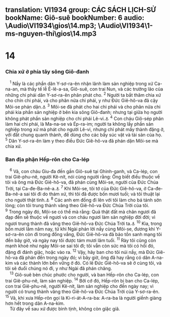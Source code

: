 translation: VI1934
group: CÁC SÁCH LỊCH-SỬ
bookName: Giô-suê 
bookNumber: 6
audio: \Audio\VI1934\gios\14.mp3; \Audio\VI1934\1-ms-nguyen-thi\gios\14.mp3
-------

<div class="title"><h1>14</h1><h3>Chia xứ ở phía tây sông Giô-đanh</h3></div>
<span class="verse gios_14_1"> <sup>1</sup> Nầy là các phần dân Y-sơ-ra-ên nhận lãnh làm sản nghiệp trong xứ Ca-na-an, mà thầy tế lễ Ê-lê-a-sa, Giô-suê, con trai Nun, và các trưởng lão của những chi phái dân Y-sơ-ra-ên phân phát cho. </span>
<span class="verse gios_14_2"><sup>2</sup> Người ta bắt thăm chia xứ cho chín chi phái, và cho phân nửa chi phái, y như Đức Giê-hô-va đã cậy Môi-se phán dặn.<a data-toggle="tooltip" data-placement="bottom" title="Dan 26:52-56; 34:13">⚓</a></span>
<span class="verse gios_14_3"><sup>3</sup> Môi-se đã phát cho hai chi phái và cho phân nửa chi phái kia phần sản nghiệp ở bên kia sông Giô-đanh; nhưng tại giữa họ người không phát phần sản nghiệp cho chi phái Lê-vi.<a data-toggle="tooltip" data-placement="bottom" title="Dan 32:33; 34:14-15; Phu 3:12-17">⚓</a></span>
<span class="verse gios_14_4"><sup>4</sup> Con cháu Giô-sép phân làm hai chi phái, là Ma-na-se và Ép-ra-im; người ta không lấy phần sản nghiệp trong xứ mà phát cho người Lê-vi, nhưng chỉ phát mấy thành đặng ở, với đất chung quanh thành, để dùng cho các bầy súc vật và tài sản của họ. </span>
<span class="verse gios_14_5"><sup>5</sup> Dân Y-sơ-ra-ên làm y theo điều Đức Giê-hô-va đã phán dặn Môi-se mà chia xứ. <br/></span>
<div class="title"><h3>Ban địa phận Hếp-rôn cho Ca-lép</h3></div>
<span class="verse gios_14_6"> <sup>6</sup> Vả, con cháu Giu-đa đến gần Giô-suê tại Ghinh-ganh, và Ca-lép, con trai Giê-phu-nê, người Kê-nít, nói cùng người rằng: Ông biết điều thuộc về tôi và ông mà Đức Giê-hô-va, đã phán cùng Môi-se, người của Đức Chúa Trời, tại Ca-đe-Ba-nê-a.<a data-toggle="tooltip" data-placement="bottom" title="Dan 14:30">⚓</a></span>
<span class="verse gios_14_7"><sup>7</sup> Khi Môi-se, tôi tớ của Đức Giê-hô-va, ở Ca-đe-Ba-nê-a sai tôi đi do thám xứ, thì tôi đã được bốn mươi tuổi; và tôi thuật lại cho người thật tình.<a data-toggle="tooltip" data-placement="bottom" title="Dan 13:1-30">⚓</a></span>
<span class="verse gios_14_8"><sup>8</sup> Các anh em đồng đi lên với tôi làm cho bá tánh sờn lòng; còn tôi trung thành vâng theo Giê-hô-va Đức Chúa Trời của tôi. </span>
<span class="verse gios_14_9"><sup>9</sup> Trong ngày đó, Môi-se có thề mà rằng: Quả thật đất mà chân ngươi đã đạp đến sẽ thuộc về ngươi và con cháu ngươi làm sản nghiệp đời đời; vì ngươi trung thành đã vâng theo Giê-hô-va Đức Chúa Trời ta.<a data-toggle="tooltip" data-placement="bottom" title="Dan 14:24">⚓</a></span>
<span class="verse gios_14_10"><sup>10</sup> Kìa, trong bốn mươi lăm năm nay, từ khi Ngài phán lời nầy cùng Môi-se, đương khi Y-sơ-ra-ên còn đi trong đồng vắng, Đức Giê-hô-va đã bảo tồn sanh mạng tôi đến bây giờ, và ngày nay tôi được tám mươi lăm tuổi. </span>
<span class="verse gios_14_11"><sup>11</sup> Rày tôi cũng còn mạnh khoẻ như ngày Môi-se sai tôi đi; tôi vẫn còn sức mà tôi có hồi đó, đặng đi đánh giặc, hoặc vào ra. </span>
<span class="verse gios_14_12"><sup>12</sup> Vậy, hãy ban cho tôi núi nầy, mà Đức Giê-hô-va đã phán đến trong ngày đó; vì bây giờ, ông đã hay rằng có dân A-na-kim và các thành lớn bền vững ở đó. Có lẽ Đức Giê-hô-va sẽ ở cùng tôi, và tôi sẽ đuổi chúng nó đi, y như Ngài đã phán chăng. <br/></span>
<span class="verse gios_14_13"> <sup>13</sup> Giô-suê bèn chúc phước cho người, và ban Hếp-rôn cho Ca-lép, con trai Giê-phu-nê, làm sản nghiệp. </span>
<span class="verse gios_14_14"><sup>14</sup> Bởi cớ đó, Hếp-rôn bị ban cho Ca-lép, con trai Giê-phu-nê, người Kê-nít, làm sản nghiệp cho đến ngày nay; vì người có trung thành vâng theo Giê-hô-va Đức Chúa Trời của Y-sơ-ra-ên. </span>
<span class="verse gios_14_15"><sup>15</sup> Vả, khi xưa Hếp-rôn gọi là Ki-ri-át-A-ra-ba: A-ra-ba là người giềnh giàng hơn hết trong dân A-na-kim. <br/> Từ đây về sau xứ được bình tịnh, không còn giặc giã. <br/></span>
